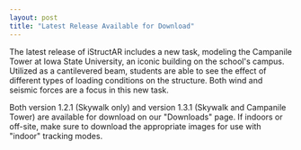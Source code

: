 ```yaml
---
layout: post
title: "Latest Release Available for Download"
---
```


The latest release of iStructAR includes a new task, modeling the Campanile Tower at Iowa State University, an iconic building on the school's campus. Utilized as a cantilevered beam, students are able to see the effect of different types of loading conditions on the structure. Both wind and seismic forces are a focus in this new task. 

Both version 1.2.1 (Skywalk only) and version 1.3.1 (Skywalk and Campanile Tower) are available for download on our "Downloads" page. If indoors or off-site, make sure to download the appropriate images for use with "indoor" tracking modes. 
